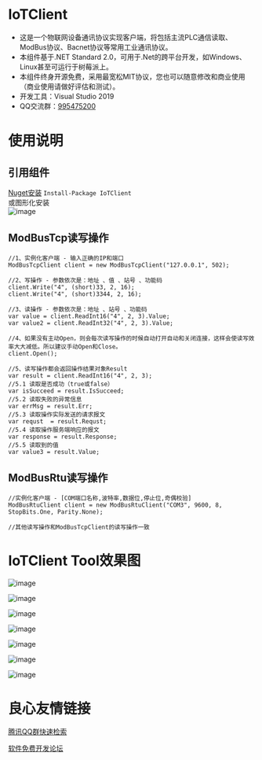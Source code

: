 # IoTClient
- 这是一个物联网设备通讯协议实现客户端，将包括主流PLC通信读取、ModBus协议、Bacnet协议等常用工业通讯协议。
- 本组件基于.NET Standard 2.0，可用于.Net的跨平台开发，如Windows、Linux甚至可运行于树莓派上。
- 本组件终身开源免费，采用最宽松MIT协议，您也可以随意修改和商业使用（商业使用请做好评估和测试）。  
- 开发工具：Visual Studio 2019 
- QQ交流群：[995475200](https://jq.qq.com/?_wv=1027&k=5bz0ne5)  

# 使用说明
## 引用组件
[Nuget安装](https://www.nuget.org/packages/IoTClient/) ```Install-Package IoTClient ```  
或图形化安装   
![image](https://user-images.githubusercontent.com/5820324/68722366-2fc5bf00-05f0-11ea-8282-f2b0a58a9f9d.png)  

## ModBusTcp读写操作

```
//1、实例化客户端 - 输入正确的IP和端口
ModBusTcpClient client = new ModBusTcpClient("127.0.0.1", 502);

//2、写操作 - 参数依次是：地址 、值 、站号 、功能码
client.Write("4", (short)33, 2, 16);
client.Write("4", (short)3344, 2, 16);

//3、读操作 - 参数依次是：地址 、站号 、功能码
var value = client.ReadInt16("4", 2, 3).Value;
var value2 = client.ReadInt32("4", 2, 3).Value;

//4、如果没有主动Open，则会每次读写操作的时候自动打开自动和关闭连接，这样会使读写效率大大减低。所以建议手动Open和Close。
client.Open();

//5、读写操作都会返回操作结果对象Result
var result = client.ReadInt16("4", 2, 3);
//5.1 读取是否成功（true或false）
var isSucceed = result.IsSucceed;
//5.2 读取失败的异常信息
var errMsg = result.Err;
//5.3 读取操作实际发送的请求报文
var requst  = result.Requst;
//5.4 读取操作服务端响应的报文
var response = result.Response;
//5.5 读取到的值
var value3 = result.Value;
``` 

## ModBusRtu读写操作
```
//实例化客户端 - [COM端口名称,波特率,数据位,停止位,奇偶校验]
ModBusRtuClient client = new ModBusRtuClient("COM3", 9600, 8, StopBits.One, Parity.None);

//其他读写操作和ModBusTcpClient的读写操作一致
```

# IoTClient Tool效果图   
![image](https://user-images.githubusercontent.com/5820324/68926947-9c43e800-07c1-11ea-9da7-f431ec52f2fb.png)  

![image](https://user-images.githubusercontent.com/5820324/68926546-c052f980-07c0-11ea-86ec-8ae36cc9aa3a.png)    

![image](https://user-images.githubusercontent.com/5820324/68926383-5a667200-07c0-11ea-905c-42a391f2300f.png)

![image](https://user-images.githubusercontent.com/5820324/68068805-3c4a4c00-fd94-11e9-899e-cec0b4b70fa8.png)  

![image](https://user-images.githubusercontent.com/5820324/68068874-bf6ba200-fd94-11e9-817d-62ed251e258f.png)  

![image](https://user-images.githubusercontent.com/5820324/68068818-63a11900-fd94-11e9-932e-fa0bd5941861.png)  

![image](https://user-images.githubusercontent.com/5820324/68068890-e75b0580-fd94-11e9-9370-b914e5af9590.png)  


 # 良心友情链接

[腾讯QQ群快速检索](http://u.720life.cn/s/8cf73f7c)

[软件免费开发论坛](http://u.720life.cn/s/bbb01dc0)